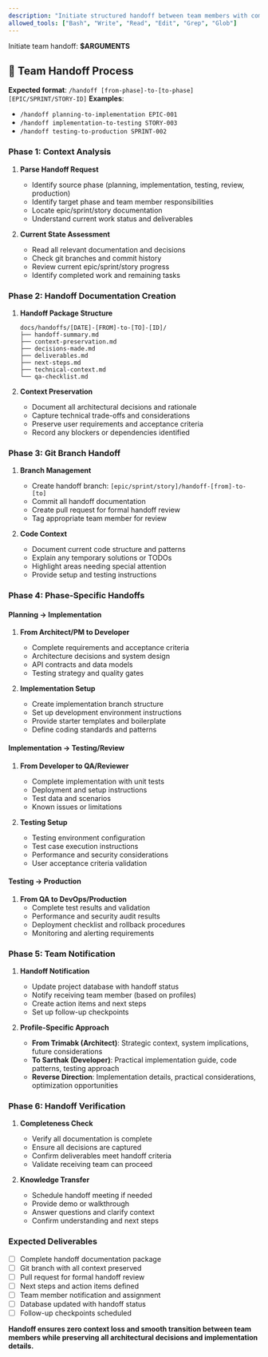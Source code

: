 ```yaml
---
description: "Initiate structured handoff between team members with complete context preservation"
allowed_tools: ["Bash", "Write", "Read", "Edit", "Grep", "Glob"]
---
```


Initiate team handoff: **$ARGUMENTS**

## 🔄 Team Handoff Process

**Expected format**: `/handoff [from-phase]-to-[to-phase] [EPIC/SPRINT/STORY-ID]`
**Examples**: 
- `/handoff planning-to-implementation EPIC-001`
- `/handoff implementation-to-testing STORY-003`
- `/handoff testing-to-production SPRINT-002`

### Phase 1: Context Analysis
1. **Parse Handoff Request**
   - Identify source phase (planning, implementation, testing, review, production)
   - Identify target phase and team member responsibilities
   - Locate epic/sprint/story documentation
   - Understand current work status and deliverables

2. **Current State Assessment**
   - Read all relevant documentation and decisions
   - Check git branches and commit history
   - Review current epic/sprint/story progress
   - Identify completed work and remaining tasks

### Phase 2: Handoff Documentation Creation
1. **Handoff Package Structure**
   ```
   docs/handoffs/[DATE]-[FROM]-to-[TO]-[ID]/
   ├── handoff-summary.md
   ├── context-preservation.md
   ├── decisions-made.md
   ├── deliverables.md
   ├── next-steps.md
   ├── technical-context.md
   └── qa-checklist.md
   ```

2. **Context Preservation**
   - Document all architectural decisions and rationale
   - Capture technical trade-offs and considerations
   - Preserve user requirements and acceptance criteria
   - Record any blockers or dependencies identified

### Phase 3: Git Branch Handoff
1. **Branch Management**
   - Create handoff branch: `[epic/sprint/story]/handoff-[from]-to-[to]`
   - Commit all handoff documentation
   - Create pull request for formal handoff review
   - Tag appropriate team member for review

2. **Code Context**
   - Document current code structure and patterns
   - Explain any temporary solutions or TODOs
   - Highlight areas needing special attention
   - Provide setup and testing instructions

### Phase 4: Phase-Specific Handoffs

#### **Planning → Implementation**
1. **From Architect/PM to Developer**
   - Complete requirements and acceptance criteria
   - Architecture decisions and system design
   - API contracts and data models
   - Testing strategy and quality gates

2. **Implementation Setup**
   - Create implementation branch structure
   - Set up development environment instructions
   - Provide starter templates and boilerplate
   - Define coding standards and patterns

#### **Implementation → Testing/Review**
1. **From Developer to QA/Reviewer**
   - Complete implementation with unit tests
   - Deployment and setup instructions
   - Test data and scenarios
   - Known issues or limitations

2. **Testing Setup**
   - Testing environment configuration
   - Test case execution instructions
   - Performance and security considerations
   - User acceptance criteria validation

#### **Testing → Production**
1. **From QA to DevOps/Production**
   - Complete test results and validation
   - Performance and security audit results
   - Deployment checklist and rollback procedures
   - Monitoring and alerting requirements

### Phase 5: Team Notification
1. **Handoff Notification**
   - Update project database with handoff status
   - Notify receiving team member (based on profiles)
   - Create action items and next steps
   - Set up follow-up checkpoints

2. **Profile-Specific Approach**
   - **From Trimabk (Architect)**: Strategic context, system implications, future considerations
   - **To Sarthak (Developer)**: Practical implementation guide, code patterns, testing approach
   - **Reverse Direction**: Implementation details, practical considerations, optimization opportunities

### Phase 6: Handoff Verification
1. **Completeness Check**
   - Verify all documentation is complete
   - Ensure all decisions are captured
   - Confirm deliverables meet handoff criteria
   - Validate receiving team can proceed

2. **Knowledge Transfer**
   - Schedule handoff meeting if needed
   - Provide demo or walkthrough
   - Answer questions and clarify context
   - Confirm understanding and next steps

### Expected Deliverables
- [ ] Complete handoff documentation package
- [ ] Git branch with all context preserved
- [ ] Pull request for formal handoff review
- [ ] Next steps and action items defined
- [ ] Team member notification and assignment
- [ ] Database updated with handoff status
- [ ] Follow-up checkpoints scheduled

**Handoff ensures zero context loss and smooth transition between team members while preserving all architectural decisions and implementation details.**